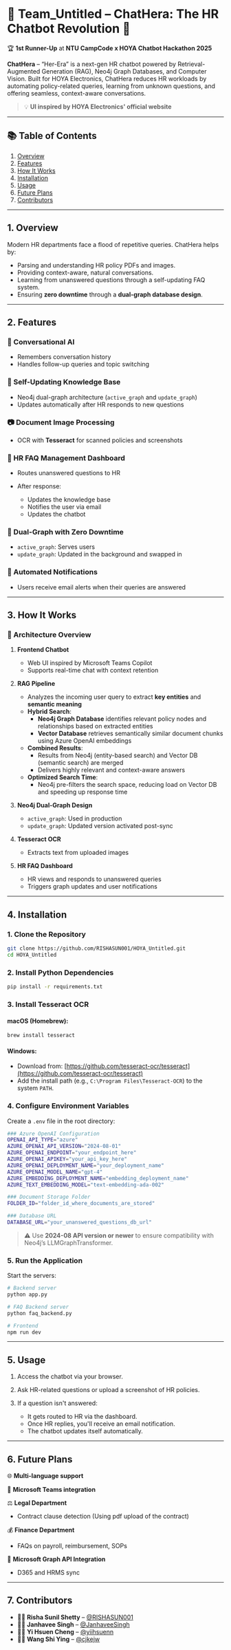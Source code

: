 

# 🏢 Team\_Untitled – ChatHera: The HR Chatbot Revolution 💬

🏆 **1st Runner-Up** at **NTU CampCode x HOYA Chatbot Hackathon 2025**

**ChatHera** – “Her-Era” is a next-gen HR chatbot powered by Retrieval-Augmented Generation (RAG), Neo4j Graph Databases, and Computer Vision. Built for HOYA Electronics, ChatHera reduces HR workloads by automating policy-related queries, learning from unknown questions, and offering seamless, context-aware conversations.

> 💡 **UI inspired by HOYA Electronics' official website**

---

## 📚 Table of Contents

1. [Overview](#1-overview)
2. [Features](#2-features)
3. [How It Works](#3-how-it-works)
4. [Installation](#4-installation)
5. [Usage](#5-usage)
6. [Future Plans](#6-future-plans)
7. [Contributors](#7-contributors)

---

## 1. Overview

Modern HR departments face a flood of repetitive queries. ChatHera helps by:

* Parsing and understanding HR policy PDFs and images.
* Providing context-aware, natural conversations.
* Learning from unanswered questions through a self-updating FAQ system.
* Ensuring **zero downtime** through a **dual-graph database design**.

---

## 2. Features

### 💬 Conversational AI

* Remembers conversation history
* Handles follow-up queries and topic switching

### 🧠 Self-Updating Knowledge Base

* Neo4j dual-graph architecture (`active_graph` and `update_graph`)
* Updates automatically after HR responds to new questions

### 📷 Document Image Processing

* OCR with **Tesseract** for scanned policies and screenshots

### 🧾 HR FAQ Management Dashboard

* Routes unanswered questions to HR
* After response:

  * Updates the knowledge base
  * Notifies the user via email
  * Updates the chatbot

### 🔄 Dual-Graph with Zero Downtime

* `active_graph`: Serves users
* `update_graph`: Updated in the background and swapped in

### 📧 Automated Notifications

* Users receive email alerts when their queries are answered

---

## 3. How It Works

### 🧩 Architecture Overview

1. **Frontend Chatbot**

   * Web UI inspired by Microsoft Teams Copilot  
   * Supports real-time chat with context retention

2. **RAG Pipeline**

   * Analyzes the incoming user query to extract **key entities** and **semantic meaning**
   * **Hybrid Search**:
     - **Neo4j Graph Database** identifies relevant policy nodes and relationships based on extracted entities
     - **Vector Database** retrieves semantically similar document chunks using Azure OpenAI embeddings
   * **Combined Results**:
     - Results from Neo4j (entity-based search) and Vector DB (semantic search) are merged
     - Delivers highly relevant and context-aware answers
   * **Optimized Search Time**:
     - Neo4j pre-filters the search space, reducing load on Vector DB and speeding up response time

3. **Neo4j Dual-Graph Design**

   * `active_graph`: Used in production  
   * `update_graph`: Updated version activated post-sync

4. **Tesseract OCR**

   * Extracts text from uploaded images

5. **HR FAQ Dashboard**

   * HR views and responds to unanswered queries  
   * Triggers graph updates and user notifications


---

## 4. Installation

### 1. Clone the Repository

```bash
git clone https://github.com/RISHASUN001/HOYA_Untitled.git
cd HOYA_Untitled
```

### 2. Install Python Dependencies

```bash
pip install -r requirements.txt
```

### 3. Install Tesseract OCR

#### macOS (Homebrew):

```bash
brew install tesseract
```

#### Windows:

* Download from: [https://github.com/tesseract-ocr/tesseract](https://github.com/tesseract-ocr/tesseract)
* Add the install path (e.g., `C:\Program Files\Tesseract-OCR`) to the system `PATH`.

### 4. Configure Environment Variables

Create a `.env` file in the root directory:

```bash
### Azure OpenAI Configuration
OPENAI_API_TYPE="azure"
AZURE_OPENAI_API_VERSION="2024-08-01"                 
AZURE_OPENAI_ENDPOINT="your_endpoint_here"
AZURE_OPENAI_APIKEY="your_api_key_here"
AZURE_OPENAI_DEPLOYMENT_NAME="your_deployment_name"
AZURE_OPENAI_MODEL_NAME="gpt-4"
AZURE_EMBEDDING_DEPLOYMENT_NAME="embedding_deployment_name"
AZURE_TEXT_EMBEDDING_MODEL="text-embedding-ada-002"

### Document Storage Folder
FOLDER_ID="folder_id_where_documents_are_stored"

### Database URL
DATABASE_URL="your_unanswered_questions_db_url"
```

> ⚠️ Use **2024-08 API version or newer** to ensure compatibility with Neo4j’s LLMGraphTransformer.

### 5. Run the Application

Start the servers:

```bash
# Backend server
python app.py

# FAQ Backend server
python faq_backend.py

# Frontend
npm run dev
```

---

## 5. Usage

1. Access the chatbot via your browser.
2. Ask HR-related questions or upload a screenshot of HR policies.
3. If a question isn't answered:

   * It gets routed to HR via the dashboard.
   * Once HR replies, you'll receive an email notification.
   * The chatbot updates itself automatically.

---

## 6. Future Plans

🌐 **Multi-language support**

💬 **Microsoft Teams integration**

⚖️ **Legal Department**

* Contract clause detection (Using pdf upload of the contract)

💰 **Finance Department**

* FAQs on payroll, reimbursement, SOPs

🔗 **Microsoft Graph API Integration**

* D365 and HRMS sync

---

## 7. Contributors

- 👩‍💻 **Risha Sunil Shetty** – [@RISHASUN001](https://github.com/RISHASUN001)
- 👩‍💻 **Janhavee Singh** – [@JanhaveeSingh](https://github.com/JanhaveeSingh)
- 👩‍💻 **Yi Hsuen Cheng** – [@yiihsuenn](https://github.com/yiihsuenn)
- 👩‍💻 **Wang Shi Ying** – [@cjkejw](https://github.com/cjkejw)


